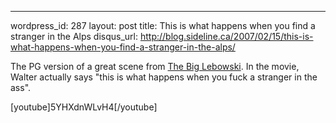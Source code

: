 --- 
wordpress_id: 287
layout: post
title: This is what happens when you find a stranger in the Alps
disqus_url: http://blog.sideline.ca/2007/02/15/this-is-what-happens-when-you-find-a-stranger-in-the-alps/

The PG version of a great scene from <a href="http://imdb.com/title/tt0118715/">The Big Lebowski</a>.  In the movie, Walter actually says "this is what happens when you fuck a stranger in the ass".

[youtube]5YHXdnWLvH4[/youtube]
